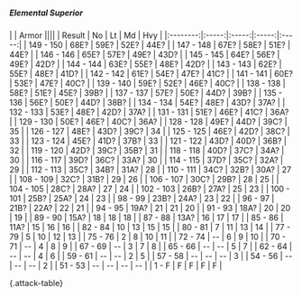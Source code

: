 ##### Elemental Superior

|      |   Armor   ||||
|   Result   |   No   |   Lt   |   Md   |   Hvy   |
|:--------:|:-----:|:-----:|:-----:|:-----:|
| 149 - 150 | 68E? | 59E? | 52E? | 44E? |
| 147 - 148 | 67E? | 58E? | 51E? | 44E? |
| 146 - 146 | 65E? | 57E? | 49E? | 43D? |
| 145 - 145 | 64E? | 56E? | 49E? | 42D? |
| 144 - 144 | 63E? | 55E? | 48E? | 42D? |
| 143 - 143 | 62E? | 55E? | 48E? | 41D? |
| 142 - 142 | 61E? | 54E? | 47E? | 41C? |
| 141 - 141 | 60E? | 53E? | 47E? | 40C? |
| 139 - 140 | 59E? | 52E? | 46E? | 40C? |
| 138 - 138 | 58E? | 51E? | 45E? | 39B? |
| 137 - 137 | 57E? | 50E? | 44D? | 39B? |
| 135 - 136 | 56E? | 50E? | 44D? | 38B? |
| 134 - 134 | 54E? | 48E? | 43D? | 37A? |
| 132 - 133 | 53E? | 48E? | 42D? | 37A? |
| 131 - 131 | 51E? | 46E? | 41C? | 36A? |
| 129 - 130 | 50E? | 46E? | 40C? | 36A? |
| 128 - 128 | 49E? | 44D? | 39C? | 35 |
| 126 - 127 | 48E? | 43D? | 39C? | 34 |
| 125 - 125 | 46E? | 42D? | 38C? | 33 |
| 123 - 124 | 45E? | 41D? | 37B? | 33 |
| 121 - 122 | 43D? | 40D? | 36B? | 32 |
| 119 - 120 | 42D? | 39C? | 35B? | 31 |
| 118 - 118 | 40D? | 37C? | 34A? | 30 |
| 116 - 117 | 39D? | 36C? | 33A? | 30 |
| 114 - 115 | 37D? | 35C? | 32A? | 29 |
| 112 - 113 | 35C? | 34B? | 31A? | 28 |
| 110 - 111 | 34C? | 32B? | 30A? | 27 |
| 108 - 109 | 32C? | 31B? | 29 | 26 |
| 106 - 107 | 30C? | 29B? | 28 | 25 |
| 104 - 105 | 28C? | 28A? | 27 | 24 |
| 102 - 103 | 26B? | 27A? | 25 | 23 |
| 100 - 101 | 25B? | 25A? | 24 | 23 |
| 98 - 99 | 23B? | 24A? | 23 | 22 |
| 96 - 97 | 21B? | 22A? | 22 | 21 |
| 94 - 95 | 19A? | 21 | 21 | 20 |
| 91 - 93 | 18A? | 20 | 20 | 19 |
| 89 - 90 | 15A? | 18 | 18 | 18 |
| 87 - 88 | 13A? | 16 | 17 | 17 |
| 85 - 86 | 11A? | 15 | 16 | 16 |
| 82 - 84 | 10 | 13 | 15 | 15 |
| 80 - 81 | 7 | 11 | 13 | 14 |
| 77 - 79 | 5 | 10 | 12 | 13 |
| 75 - 76 | 2 | 8 | 10 | 11 |
| 72 - 74 | --  | 6 | 9 | 10 |
| 70 - 71 | --  | 4 | 8 | 9 |
| 67 - 69 | --  | 3 | 7 | 8 |
| 65 - 66 | --  | --  | 5 | 7 |
| 62 - 64 | --  | --  | 4 | 6 |
| 59 - 61 | --  | --  | 2 | 5 |
| 57 - 58 | --  | --  | --  | 3 |
| 54 - 56 | --  | --  | --  | 2 |
| 51 - 53 | --  | --  | --  | --  |
| 1 - F | F | F | F | F |

{.attack-table}

